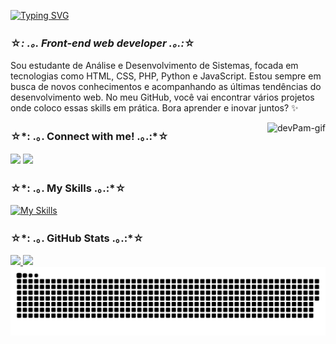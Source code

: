 <a href="https://git.io/typing-svg"><img src="https://readme-typing-svg.demolab.com?font=Fira+Code&pause=1000&color=FB8795&random=false&width=435&lines=Ol%C3%A1%2C+eu+sou+a+P%C3%A2mella+Siqueira!" alt="Typing SVG" /></a>
### ☆*: .｡. Front-end web developer .｡.:*☆ 
  Sou estudante de Análise e Desenvolvimento de Sistemas, focada em tecnologias como HTML, CSS, PHP, Python e JavaScript. Estou sempre em busca de novos conhecimentos e acompanhando as últimas tendências do desenvolvimento web. No meu GitHub, você vai encontrar vários projetos onde coloco essas skills em prática. Bora aprender e inovar juntos? ✨

<img align="right" alt="devPam-gif" height="200px" src="https://media.discordapp.net/attachments/1256337060839690281/1256337114988019773/gif-pam.gif?ex=6680669d&is=667f151d&hm=b9b8547cece39bff04b8623684cea2139a4c9b957d5ad92580ce20ecb3626532&=">

<div>
  <h3>☆*: .｡. Connect with me! .｡.:*☆</h3>
  <a href = "mailto:contatopamellasiqueira@gmail.com"><img src="https://img.shields.io/badge/Gmail-D14836?style=for-the-badge&logo=gmail&logoColor=white" target="_blank"></a>
  <a href="https://www.linkedin.com/in/pamellasiq" target="_blank"><img src="https://img.shields.io/badge/-LinkedIn-0077B5?style=for-the-badge&logo=linkedin&logoColor=white" target="_blank"></a> 
</div>

<h3>☆*: .｡. My Skills .｡.:*☆</h3>

 [![My Skills](https://skillicons.dev/icons?i=html,css,sass,js,bootstrap,ps,figma,py,php,mysql&theme=dark)](https://skillicons.dev)
 
<div>
  <h3> ☆*: .｡. GitHub Stats .｡.:*☆ </h3>
  <a href="https://www.linkedin.com/in/pamellasiq/">
  <img height="170" src="https://github-readme-stats.vercel.app/api?username=pamellasiq&show_icons=true&theme=dracula"/>
  <img height="170" src="https://github-readme-stats.vercel.app/api/top-langs/?username=pamellasiq&layout=compact&theme=dracula"/>
</div>
    
<picture align="center">
  <source media="(prefers-color-scheme: light)" srcset="https://raw.githubusercontent.com/pamellasiq/pamellasiq/output/github-contribution-grid-snake-light.svg">
  <img align="center" alt="github contribution grid snake animation" src="https://raw.githubusercontent.com/pamellasiq/pamellasiq/output/github-contribution-grid-snake.svg">
</picture>

